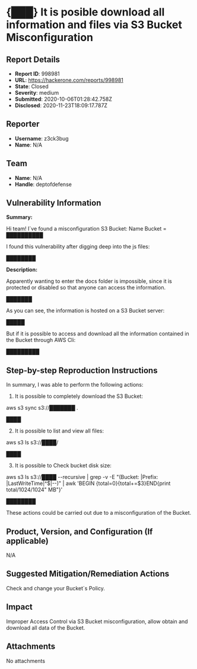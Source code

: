 # {███} It is posible download all information and files via S3 Bucket  Misconfiguration

## Report Details
- **Report ID**: 998981
- **URL**: https://hackerone.com/reports/998981
- **State**: Closed
- **Severity**: medium
- **Submitted**: 2020-10-06T01:28:42.758Z
- **Disclosed**: 2020-11-23T18:09:17.787Z

## Reporter
- **Username**: z3ck3bug
- **Name**: N/A

## Team
- **Name**: N/A
- **Handle**: deptofdefense

## Vulnerability Information
**Summary:**

Hi team!
 I´ve found a misconfiguration S3 Bucket:
Name Bucket = ██████████

I found this vulnerability after digging deep into the js files:

████████ 

**Description:**

Apparently wanting to enter the docs folder is impossible, since it is protected or disabled so that anyone can access the information.

███████ 

As you can see, the information is hosted on a S3 Bucket server:

█████

But if it is possible to access and download all the information contained in the Bucket through AWS Cli:

█████████

## Step-by-step Reproduction Instructions

In summary, I was able to perform the following actions:

1. It is possible to completely download the S3 Bucket:

aws s3 sync s3://███████ .

████

2. It is possible to list and view all files:

aws s3 ls s3://████/

████

3. It is possible to Check bucket disk size:

aws s3 ls s3://████ --recursive  | grep -v -E "(Bucket: |Prefix: |LastWriteTime|^$|--)" | awk 'BEGIN {total=0}{total+=$3}END{print total/1024/1024" MB"}'

████████

These actions could be carried out due to a misconfiguration of the Bucket.


## Product, Version, and Configuration (If applicable)
N/A

## Suggested Mitigation/Remediation Actions

Check and change your Bucket´s Policy.

## Impact

Improper Access Control via S3 Bucket  misconfiguration, allow obtain and download all data of the Bucket.

## Attachments
No attachments
